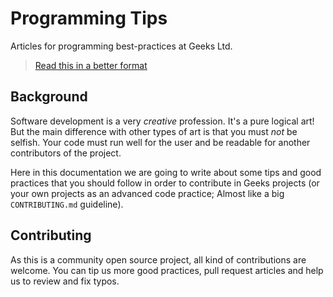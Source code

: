 # Programming Tips

Articles for programming best-practices at Geeks Ltd.
> [Read this in a better format](https://geeksltd.github.io/Programming.Tips/#/)

## Background

Software development is a very *creative* profession. It's a pure logical art! But the main difference with other types of art is that you must *not* be selfish. Your code must run well for the user and be readable for another contributors of the project.

Here in this documentation we are going to write about some tips and good practices that you should follow in order to contribute in Geeks projects (or your own projects as an advanced code practice; Almost like a big `CONTRIBUTING.md` guideline).

## Contributing

As this is a community open source project, all kind of contributions are welcome. You can tip us more good practices, pull request articles and help us to review and fix typos.

